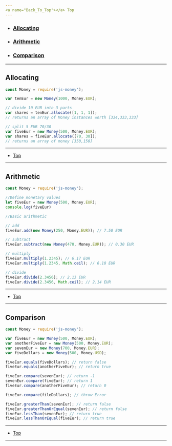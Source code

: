 ```yaml
---
<a name="Back_To_Top"></a> Top
---
```


- ### [Allocating](#Allocating)
- ### [Arithmetic](#Arithmetic)
- ### [Comparison](#Comparison)

---

## <a name="Allocating"></a>Allocating

```js
const Money = require('js-money');

var tenEur = new Money(1000, Money.EUR);

// divide 10 EUR into 3 parts
var shares = tenEur.allocate([1, 1, 1]);
// returns an array of Money instances worth [334,333,333]

// split 5 EUR 70/30
var fiveEur = new Money(500, Money.EUR);
var shares = fiveEur.allocate([70, 30]);
// returns an array of money [350,150]
```

---

- [Top](#Back_To_Top)

---

## <a name="Arithmetic"></a>Arithmetic

```js
const Money = require('js-money');

//Define monetary values
let fiveEur = new Money(500, Money.EUR);
console.log(fiveEur)

//Basic arithmetic

// add
fiveEur.add(new Money(250, Money.EUR)); // 7.50 EUR

// subtract 
fiveEur.subtract(new Money(470, Money.EUR)); // 0.30 EUR

// multiply
fiveEur.multiply(1.2345); // 6.17 EUR
fiveEur.multiply(1.2345, Math.ceil); // 6.18 EUR

// divide 
fiveEur.divide(2.3456); // 2.13 EUR
fiveEur.divide(2.3456, Math.ceil); // 2.14 EUR
```

---

- [Top](#Back_To_Top)

---

## <a name="Comparison"></a>Comparison

```js
const Money = require('js-money');

var fiveEur = new Money(500, Money.EUR);
var anotherFiveEur = new Money(500, Money.EUR);
var sevenEur = new Money(700, Money.EUR);
var fiveDollars = new Money(500, Money.USD);

fiveEur.equals(fiveDollars); // return false
fiveEur.equals(anotherFiveEur); // return true

fiveEur.compare(sevenEur); // return -1
sevenEur.compare(fiveEur); // return 1
fiveEur.compare(anotherFiveEur); // return 0

fiveEur.compare(fileDollars); // throw Error

fiveEur.greaterThan(sevenEur); // return false
fiveEur.greaterThanOrEqual(sevenEur); // return false
fiveEur.lessThan(sevenEur); // return true
fiveEur.lessThanOrEqual(fiveEur); // return true
```

---

- [Top](#Back_To_Top)

---
